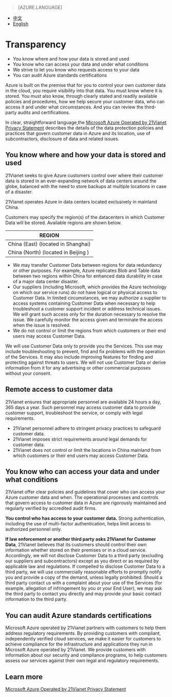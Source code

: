 <properties
	pageTitle="Transparency - Microsoft Azure"
    description=""
    services=""
    documentationCenter=""
    authors=""
    manager=""
    editor=""
    tags=""/>

> [AZURE.LANGUAGE]
- [中文](/support/trust-center/transparency/)
- [English](/support/trust-center/transparency-en/)

# Transparency
 
* You know where and how your data is stored and used
* You know who can access your data and under what conditions
* We strive to let you know who requests access to your data
* You can audit Azure standards certifications
 
 <tags ms.service="trust-center-en" ms.date="12/2015" wacn.date="12/2015" wacn.lang="en"/>
 
Azure is built on the premise that for you to control your own customer data in the cloud, you require visibility into that data. You must know where it is stored. You must also know, through clearly stated and readily available policies and procedures, how we help secure your customer data, who can access it and under what circumstances. And you can review the third-party audits and certifications.

In clear, straightforward language,the [Microsoft Azure Operated by 21Vianet Privacy Statement](/support/legal/privacy-statement) describes the details of the data protection policies and practices that govern customer data in Azure and its location, use of subcontractors, disclosure of data and related issues.

## You know where and how your data is stored and used

21Vianet seeks to give Azure customers control over where their customer data is stored in an ever-expanding network of data centers around the globe, balanced with the need to store backups at multiple locations in case of a disaster.

21Vianet operates Azure in data centers located exclusively in mainland China.

Customers may specify the region(s) of the datacenters in which Customer Data will be stored. Available regions are shown below.

|REGION|
|---|
|China (East) (located in Shanghai)|
|China (North) (located in Beijing )|

* We may transfer Customer Data between regions for data redundancy or other purposes. For example, Azure replicates Blob and Table data between two regions within China for enhanced data durability in case of a major data center disaster.
* Our suppliers (including Microsoft, which provides the Azure technology on which our service runs) do not have logical or physical access to Customer Data. In limited circumstances, we may authorize a supplier to access systems containing Customer Data when necessary to help troubleshoot a customer support incident or address technical issues. We will grant such access only for the duration necessary to resolve the issue. We carefully monitor the access given and terminate the access when the issue is resolved.
* We do not control or limit the regions from which customers or their end users may access Customer Data.

We will use Customer Data only to provide you the Services. This use may include troubleshooting to prevent, find and fix problems with the operation of the Services. It may also include improving features for finding and protecting against threats to users. We will not use Customer Data or derive information from it for any advertising or other commercial purposes without your consent.

## Remote access to customer data
21Vianet ensures that appropriate personnel are available 24 hours a day, 365 days a year. Such personnel may access customer data to provide customer support, troubleshoot the service, or comply with legal requirements.

* 21Vianet personnel adhere to stringent privacy practices to safeguard customer data.
* 21Vianet imposes strict requirements around legal demands for customer data.
* 21Vianet does not control or limit the locations in China mainland from which customers or their end users may access Customer Data.

## You know who can access your data and under what conditions

21Vianet offer clear policies and guidelines that cover who can access your Azure customer data and when. The operational processes and controls that govern access to customer data in Azure are rigorously maintained and regularly verified by accredited audit firms.

**You control who has access to your customer data.** Strong authentication, including the use of multi-factor authentication, helps limit access to authorized personnel only.

**If law enforcement or another third party asks 21Vianet for Customer Data**, 21Vianet believes that its customers should control their own information whether stored on their premises or in a cloud service. Accordingly, we will not disclose Customer Data to a third party (excluding our suppliers and subcontractors) except as you direct or as required by applicable law and regulations. If compelled to disclose Customer Data to a third party, we will use commercially reasonable efforts to promptly notify you and provide a copy of the demand, unless legally prohibited. Should a third party contact us with a complaint about your use of the Services (for example, allegation of infringement by you or your End User), we may ask the third party to contact you directly and may provide your basic contact information to the third party.

## You can audit Azure standards certifications

Microsoft Azure operated by 21Vianet partners with customers to help them address regulatory requirements. By providing customers with compliant, independently verified cloud services, we make it easier for customers to achieve compliance for the infrastructure and applications they run in Microsoft Azure operated by 21Vianet. We provide customers with information about our security and compliance programs, to help customers assess our services against their own legal and regulatory requirements.

## Learn more

[Microsoft Azure Operated by 21Vianet Privacy Statement](/support/legal/subscription-agreement)
